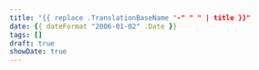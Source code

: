 ```yaml
---
title: "{{ replace .TranslationBaseName "-" " " | title }}"
date: {{ dateFormat "2006-01-02" .Date }}
tags: []
draft: true
showDate: true
---
```

